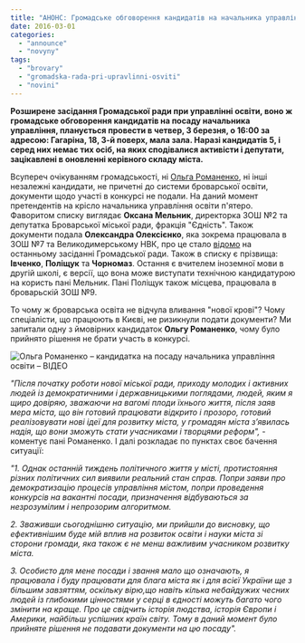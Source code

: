 ```yaml
---
title: "АНОНС: Громадське обговорення кандидатів на начальника управління освіти: \"нової крові\" не буде"
date: 2016-03-01
categories: 
  - "announce"
  - "novyny"
tags: 
  - "brovary"
  - "gromadska-rada-pri-upravlinni-osviti"
  - "novini"
---
```


**Розширене засідання Громадської ради при управлінні освіти, воно ж громадське обговорення кандидатів на посаду начальника управління, планується провести в четвер, 3 березня, о 16:00 за адресою: Гагаріна, 18, 3-й поверх, мала зала. Наразі кандидатів 5, і серед них немає тих осіб, на яких сподівалися активісти і депутати, зацікавлені в оновленні керівного складу міста.**

Всупереч очікуванням громадськості, ні [Ольга Романенко](https://mpz.brovary.org/olga-romanenko-kandydatka-na-posadu-nachalnyka-upravlinnya-osvity/), ні інші незалежні кандидати, не причетні до системи броварської освіти, документи щодо участі в конкурсі не подали. На даний момент претендентів на крісло начальника управління освіти п'ятеро. Фаворитом списку виглядає **Оксана Мельник**, директорка ЗОШ №2 та депутатка Броварської міської ради, фракція "Єдність". Також документи подала **Олександра Олексієнко**, яка зокрема працювала в ЗОШ №7 та Великодимерському НВК, про це стало [відомо](https://mpz.brovary.org/na-posadu-nachalnyka-upravlinnya-osvity-ofitsijno-pretenduye-lyshe-odyn-kandydat-oleksandra-oleksiyenko/) на останньому засіданні Громадської ради. Також в списку є прізвища: **Івченко**, **Поліщук** та **Чорномаз**. Остання є вчителем іноземної мови в другій школі, є версії, що вона може виступати технічною кандидатурою на користь пані Мельник. Пані Поліщук також місцева, працювала в броварьскій ЗОШ №9.

То чому ж броварська освіта не відчула вливання "нової крові"? Чому спеціалісти, що працюють в Києві, не ризикнули подати документи? Ми запитали одну з ймовірних кандидаток **Ольгу Романенко**, чому було прийнято рішення не брати участь в конкурсі.

![Ольга Романенко – кандидатка на посаду начальника управління освіти – ВІДЕО](https://mpz.brovary.org/wp-content/uploads/2016/01/olga-romanenko-8211-kandydatka-n.jpg)

_"Після початку роботи нової міської ради, приходу молодих і активних людей із демократичними і державницькими поглядами, людей, яким я щиро довіряю, зважаючи на вагомі плоди їхнього життя, після заяв мера міста, що він готовий працювати відкрито і прозоро, готовий реалізовувати нові ідеї для розвитку міста, у громадян міста з’явилась надія, що вони зможуть стати учасниками і творцями реформ",_ - коментує пані Романенко. І далі розкладає по пунктах своє бачення ситуації:

_"1. Однак останній тиждень політичного життя у місті, протистояння різних політичних сил виявили реальний стан справ. Попри заяви про демократизацію процесів управління містом, попри проведення конкурсів на вакантні посади, призначення відбуваються за незрозумілим і непрозорим алгоритмом._

_2\. Зваживши сьогоднішню ситуацію, ми прийшли до висновку, що ефективнішим буде мій вплив на розвиток освіти і науки міста зі сторони громади, яка також є не менш важливим учасником розвитку міста._

_3\. Особисто для мене посади і звання мало що означають, я працювала і буду працювати для блага міста як і для всієї України ще з більшим завзяттям, оскільку вірю,що навіть кілька небайдужих чесних людей із глибокими цінностями у серці в єдності можуть багато чого змінити на краще. Про це свідчить історія людства, історія Європи і Америки, найбільш успішних країн світу. Тому в даний момент було прийняте рішення не подавати документи на цю посаду"._
